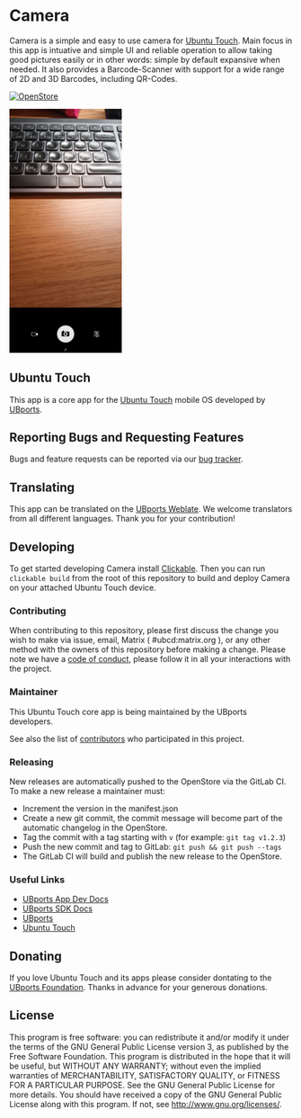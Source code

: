 # Camera

Camera is a simple and easy to use camera for [Ubuntu
Touch](https://ubuntu-touch.io/). Main focus in this app is intuative and
simple UI and reliable operation to allow taking good pictures easily or in
other words: simple by default expansive when needed.
It also provides a Barcode-Scanner with support for a wide range of 2D and 3D
Barcodes, including QR-Codes.

[![OpenStore](https://open-store.io/badges/en_US.png)](https://open-store.io/app/camera.ubports)

<img src="screenshot.png" alt="screenshot" width="200"/>

## Ubuntu Touch

This app is a core app for the [Ubuntu Touch](https://ubuntu-touch.io/) mobile
OS developed by [UBports](https://ubports.com/).

## Reporting Bugs and Requesting Features

Bugs and feature requests can be reported via our
[bug tracker](https://gitlab.com/ubports/development/apps/lomiri-camera-app/issues).

## Translating

This app can be translated on the [UBports Weblate](https://translate.ubports.com/projects/ubports/camera-app/).
We welcome translators from all different languages. Thank you for your contribution!

## Developing

To get started developing Camera install
[Clickable](https://clickable-ut.dev/en/latest/).
Then you can run `clickable build` from the root of this repository to build
and deploy Camera on your attached Ubuntu Touch device.

### Contributing

When contributing to this repository, please first discuss the change you wish
to make via issue, email, Matrix ( #ubcd:matrix.org ), or any other method with
the owners of this repository before making a change.  Please note we have a
[code of conduct](https://ubports.com/code-of-conduct), please follow it in all
your interactions with the project.

### Maintainer

This Ubuntu Touch core app is being maintained by the UBports developers.

See also the list of
[contributors](https://gitlab.com/ubports/development/apps/lomiri-camera-app/-/graphs/master)
who participated in this project.

### Releasing

New releases are automatically pushed to the OpenStore via the GitLab CI. To
make a new release a maintainer must:

- Increment the version in the manifest.json
- Create a new git commit, the commit message will become part of the automatic
  changelog in the OpenStore.
- Tag the commit with a tag starting with `v` (for example: `git tag v1.2.3`)
- Push the new commit and tag to GitLab: `git push && git push --tags`
- The GitLab CI will build and publish the new release to the OpenStore.

### Useful Links

- [UBports App Dev Docs](http://docs.ubports.com/en/latest/appdev/index.html)
- [UBports SDK Docs](https://api-docs.ubports.com/)
- [UBports](https://ubports.com/)
- [Ubuntu Touch](https://ubuntu-touch.io/)

## Donating

If you love Ubuntu Touch and its apps please consider dontating to the [UBports
Foundation](https://ubports.com/donate). Thanks in advance for your generous
donations.

## License

This program is free software: you can redistribute it and/or modify it under
the terms of the GNU General Public License version 3, as published by the Free
Software Foundation.
This program is distributed in the hope that it will be useful, but WITHOUT ANY
WARRANTY; without even the implied warranties of MERCHANTABILITY, SATISFACTORY
QUALITY, or FITNESS FOR A PARTICULAR PURPOSE.  See the GNU General Public
License for more details.
You should have received a copy of the GNU General Public License along with
this program.  If not, see http://www.gnu.org/licenses/.

